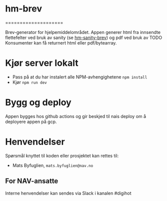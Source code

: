 # hm-brev
====================

Brev-generator for hjelpemiddelområdet. 
Appen generer html fra innsendte flettefelter ved bruk av sanity (se [hm-sanity-brev](https://github.com/navikt/hm-sanity-brev)) og pdf ved bruk av  TODO
Konsumenter kan få returnert html eller pdf/bytearray.

# Kjør server lokalt
* Pass på at du har instalert alle NPM-avhengighetene `npm install`
* Kjør `npm run dev`

# Bygg og deploy
Appen bygges hos github actions og gir beskjed til nais deploy om å deployere appen på gcp. 

# Henvendelser

Spørsmål knyttet til koden eller prosjektet kan rettes til:

* Mats Byfuglien, `mats.byfuglien@nav.no`

## For NAV-ansatte

Interne henvendelser kan sendes via Slack i kanalen #digihot
